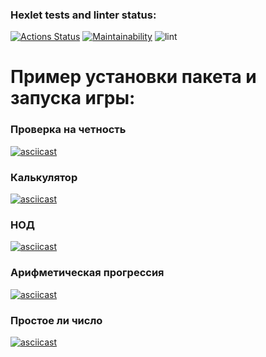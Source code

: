 ### Hexlet tests and linter status:
[![Actions Status](https://github.com/1NQ457/php-project-lvl1/workflows/hexlet-check/badge.svg)](https://github.com/1NQ457/php-project-lvl1/actions)
[![Maintainability](https://api.codeclimate.com/v1/badges/a99a88d28ad37a79dbf6/maintainability)](https://codeclimate.com/github/codeclimate/codeclimate/maintainability)
![lint](https://github.com/1NQ457/php-project-lvl1/workflows/Linter/badge.svg)

# Пример установки пакета и запуска игры:

### Проверка на четность

[![asciicast](https://asciinema.org/a/oZif7z7UOmoBrQQq6pSl9RyvA.svg)](https://asciinema.org/a/oZif7z7UOmoBrQQq6pSl9RyvA)

### Калькулятор

[![asciicast](https://asciinema.org/a/vU68vRXBuQSOhIzQ6SebTJQdr.svg)](https://asciinema.org/a/vU68vRXBuQSOhIzQ6SebTJQdr)

### НОД

[![asciicast](https://asciinema.org/a/EvIKD9BspiNlEx4vnCQNdk2pU.svg)](https://asciinema.org/a/EvIKD9BspiNlEx4vnCQNdk2pU)

### Арифметическая прогрессия

[![asciicast](https://asciinema.org/a/t1bsOMkh3O6RNfj5Bea38E9Ew.svg)](https://asciinema.org/a/t1bsOMkh3O6RNfj5Bea38E9Ew)

### Простое ли число

[![asciicast](https://asciinema.org/a/4BwB1FTvGyhUGOD2dbTdWIFHc.svg)](https://asciinema.org/a/4BwB1FTvGyhUGOD2dbTdWIFHc)